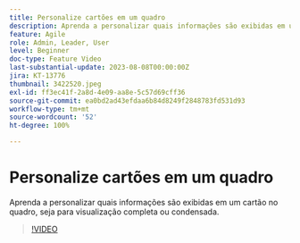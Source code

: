 ```yaml
---
title: Personalize cartões em um quadro
description: Aprenda a personalizar quais informações são exibidas em um cartão no quadro, seja para visualização completa ou condensada.
feature: Agile
role: Admin, Leader, User
level: Beginner
doc-type: Feature Video
last-substantial-update: 2023-08-08T00:00:00Z
jira: KT-13776
thumbnail: 3422520.jpeg
exl-id: ff3ec41f-2a8d-4e09-aa8e-5c57d69cff36
source-git-commit: ea0bd2ad43efdaa6b84d8249f2848783fd531d93
workflow-type: tm+mt
source-wordcount: '52'
ht-degree: 100%

---
```


# Personalize cartões em um quadro

Aprenda a personalizar quais informações são exibidas em um cartão no quadro, seja para visualização completa ou condensada.

>[!VIDEO](https://video.tv.adobe.com/v/3422520/?quality=12&learn=on)
